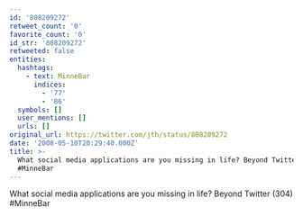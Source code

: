 ```yaml
---
id: '808209272'
retweet_count: '0'
favorite_count: '0'
id_str: '808209272'
retweeted: false
entities:
  hashtags:
    - text: MinneBar
      indices:
        - '77'
        - '86'
  symbols: []
  user_mentions: []
  urls: []
original_url: https://twitter.com/jth/status/808209272
date: '2008-05-10T20:29:40.000Z'
title: >-
  What social media applications are you missing in life? Beyond Twitter (304)
  #MinneBar
---
```


What social media applications are you missing in life? Beyond Twitter (304) #MinneBar